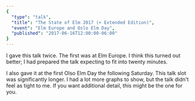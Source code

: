 ```yaml
---
{
  "type": "talk",
  "title": "The State of Elm 2017 (+ Extended Edition)",
  "event": "Elm Europe and Oslo Elm Day",
  "published": "2017-06-16T12:00:00-06:00"
}
---
```


I gave this talk twice.
The first was at Elm Europe.
I think this turned out better; I had prepared the talk expecting to fit into twenty minutes.

<youtube id="BAtql6ZbvpU"></youtube>

I also gave it at the first Olso Elm Day the following Saturday.
This talk slot was significantly longer.
I had a lot more graphs to show, but the talk didn't feel as tight to me.
If you want additional detail, this might be the one for you.

<youtube id="NKl0dtSe8rs"></youtube>
